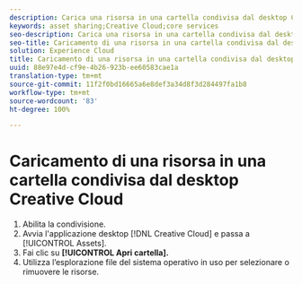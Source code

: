 ```yaml
---
description: Carica una risorsa in una cartella condivisa dal desktop Creative Cloud.
keywords: asset sharing;Creative Cloud;core services
seo-description: Carica una risorsa in una cartella condivisa dal desktop Creative Cloud.
seo-title: Caricamento di una risorsa in una cartella condivisa dal desktop Creative Cloud
solution: Experience Cloud
title: Caricamento di una risorsa in una cartella condivisa dal desktop Creative Cloud
uuid: 88e97e4d-cf9e-4b26-923b-ee60583cae1a
translation-type: tm+mt
source-git-commit: 11f2f0bd16665a6e8def3a34d8f3d284497fa1b8
workflow-type: tm+mt
source-wordcount: '83'
ht-degree: 100%

---
```



# Caricamento di una risorsa in una cartella condivisa dal desktop Creative Cloud

1. Abilita la condivisione.
1. Avvia l&#39;applicazione desktop [!DNL Creative Cloud] e passa a [!UICONTROL Assets].
1. Fai clic su **[!UICONTROL Apri cartella].**
1. Utilizza l’esplorazione file del sistema operativo in uso per selezionare o rimuovere le risorse.
